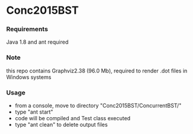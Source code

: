 # Conc2015BST

### Requirements
Java 1.8 and ant required

### Note
this repo contains Graphviz2.38 (96.0 Mb), required to render .dot files in Windows systems

### Usage

  - from a console, move to directory "Conc2015BST/ConcurrentBST/"
  - type "ant start"
  - code will be compiled and Test class executed
  - type "ant clean" to delete output files